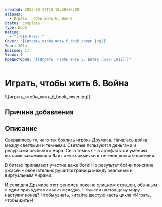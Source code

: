```yaml
---
created: 2025-08-14T15:18:50+03:00
aliases:
  - Играть, чтобы жить 6. Война
Status: complete
Type: book
Rating:
  - "[[®️16|R-17]]"
Cover: "[[играть_чтобы_жить_6_book_cover.jpg]]"
Year: 2014
Episode: 17
Views: 1
Предыстория: "[[Играть, чтобы жить 5. Битва (🇷🇺📘 1012)]]"
---
```


# Играть, чтобы жить 6. Война

![[играть_чтобы_жить_6_book_cover.jpg]]






## Причина добавления




## Описание

Свершилось то, чего так боялись игроки Друмира. Началась война между светлыми и темными. Светлые пользуются деньгами и ресурсами реального мира. Сила темных – в артефактах и умениях, которые завоевывали Лаит и его союзники в течение долгого времени.

В битвах принимают участие даже боги! Но результат бойни поистине ужасен – окончательно рушится граница между реальным и виртуальным мирами...

И если для Друмира этот феномен пока не слишком страшен, обычным людям приходится ох как несладко. Неужели настоящему миру наступит конец? Чтобы узнать, читайте шестую часть цикла «Играть, чтобы жить»!
